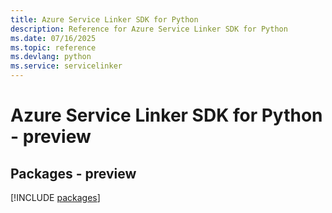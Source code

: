 ```yaml
---
title: Azure Service Linker SDK for Python
description: Reference for Azure Service Linker SDK for Python
ms.date: 07/16/2025
ms.topic: reference
ms.devlang: python
ms.service: servicelinker
---
```

# Azure Service Linker SDK for Python - preview
## Packages - preview
[!INCLUDE [packages](service-linker-index.md)]
